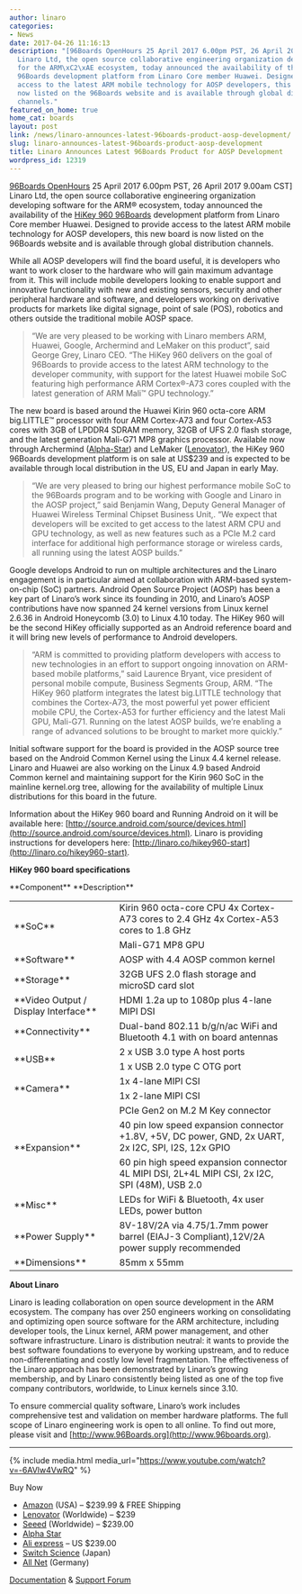 ```yaml
---
author: linaro
categories:
- News
date: 2017-04-26 11:16:13
description: "[96Boards OpenHours 25 April 2017 6.00pm PST, 26 April 2017 9.00am CST]
  Linaro Ltd, the open source collaborative engineering organization developing software
  for the ARM\xC2\xAE ecosystem, today announced the availability of the HiKey 960
  96Boards development platform from Linaro Core member Huawei. Designed to provide
  access to the latest ARM mobile technology for AOSP developers, this new board is
  now listed on the 96Boards website and is available through global distribution
  channels."
featured_on_home: true
home_cat: boards
layout: post
link: /news/linaro-announces-latest-96boards-product-aosp-development/
slug: linaro-announces-latest-96boards-product-aosp-development
title: Linaro Announces Latest 96Boards Product for AOSP Development
wordpress_id: 12319
---
```


[96Boards OpenHours](http://www.96boards.org/openhours/) 25 April 2017 6.00pm PST, 26 April 2017 9.00am CST] Linaro Ltd, the open source collaborative engineering organization developing software for the ARM® ecosystem, today announced the availability of the [HiKey 960 96Boards](http://www.96boards.org/product/hikey960/) development platform from Linaro Core member Huawei. Designed to provide access to the latest ARM mobile technology for AOSP developers, this new board is now listed on the 96Boards website and is available through global distribution channels.

While all AOSP developers will find the board useful, it is developers who want to work closer to the hardware who will gain maximum advantage from it. This will include mobile developers looking to enable support and innovative functionality with new and existing sensors, security and other peripheral hardware and software, and developers working on derivative products for markets like digital signage, point of sale (POS), robotics and others outside the traditional mobile AOSP space.


> “We are very pleased to be working with Linaro members ARM, Huawei, Google, Archermind and LeMaker on this product”, said George Grey, Linaro CEO. “The HiKey 960 delivers on the goal of 96Boards to provide access to the latest ARM technology to the developer community, with support for the latest Huawei mobile SoC featuring high performance ARM Cortex®-A73 cores coupled with the latest generation of ARM Mali™ GPU technology.”

The new board is based around the Huawei Kirin 960 octa-core ARM big.LITTLE™ processor with four ARM Cortex-A73 and four Cortex-A53 cores with 3GB of LPDDR4 SDRAM memory, 32GB of UFS 2.0 flash storage, and the latest generation Mali-G71 MP8 graphics processor. Available now through Archermind ([Alpha-Star](https://www.alpha-star.org/hikey960)) and LeMaker ([Lenovator](http://www.lenovator.com/product/132.html)), the HiKey 960 96Boards development platform is on sale at US$239 and is expected to be available through local distribution in the US, EU and Japan in early May.


> “We are very pleased to bring our highest performance mobile SoC to the 96Boards program and to be working with Google and Linaro in the AOSP project,” said Benjamin Wang, Deputy General Manager of Huawei Wireless Terminal Chipset Business Unit,. “We expect that developers will be excited to get access to the latest ARM CPU and GPU technology, as well as new features such as a PCIe M.2 card interface for additional high performance storage or wireless cards, all running using the latest AOSP builds.”


Google develops Android to run on multiple architectures and the Linaro engagement is in particular aimed at collaboration with ARM-based system-on-chip (SoC) partners. Android Open Source Project (AOSP) has been a key part of Linaro’s work since its founding in 2010, and Linaro’s AOSP contributions have now spanned 24 kernel versions from Linux kernel 2.6.36 in Android Honeycomb (3.0) to Linux 4.10 today. The HiKey 960 will be the second HiKey officially supported as an Android reference board and it will bring new levels of performance to Android developers.


> “ARM is committed to providing platform developers with access to new technologies in an effort to support ongoing innovation on ARM-based mobile platforms,” said Laurence Bryant, vice president of personal mobile compute, Business Segments Group, ARM. “The HiKey 960 platform integrates the latest big.LITTLE technology that combines the Cortex-A73, the most powerful yet power efficient mobile CPU, the Cortex-A53 for further efficiency and the latest Mali GPU, Mali-G71. Running on the latest AOSP builds, we’re enabling a range of advanced solutions to be brought to market more quickly.”


Initial software support for the board is provided in the AOSP source tree based on the Android Common Kernel using the Linux 4.4 kernel release. Linaro and Huawei are also working on the Linux 4.9 based Android Common kernel and maintaining support for the Kirin 960 SoC in the mainline kernel.org tree, allowing for the availability of multiple Linux distributions for this board in the future.

Information about the HiKey 960 board and Running Android on it will be available here: [http://source.android.com/source/devices.html](http://source.android.com/source/devices.html). Linaro is providing instructions for developers here: [http://linaro.co/hikey960-start](http://linaro.co/hikey960-start).



**HiKey 960 board specifications**

<table class="table responsive-table" >
<tbody >
<tr markdown="1">
**Component**
**Description**
</tr>
<tr >

<td rowspan="2" markdown="1">
**SoC**
</td>

<td markdown="1">
Kirin 960 octa-core CPU
4x Cortex-A73 cores to 2.4 GHz
4x Cortex-A53 cores to 1.8 GHz
</td>
</tr>
<tr >

<td markdown="1">
Mali-G71 MP8 GPU
</td>
</tr>
<tr >

<td markdown="1">
**Software**
</td>

<td markdown="1">
AOSP with 4.4 AOSP common kernel
</td>
</tr>
<tr >

<td markdown="1">
**Storage**
</td>

<td markdown="1">
32GB UFS 2.0 flash storage and microSD card slot
</td>
</tr>
<tr >

<td markdown="1">
**Video Output / Display Interface**
</td>

<td markdown="1">
HDMI 1.2a up to 1080p plus 4-lane MIPI DSI
</td>
</tr>
<tr >

<td markdown="1">
**Connectivity**
</td>

<td markdown="1">
Dual-band 802.11 b/g/n/ac WiFi and Bluetooth 4.1 with on board antennas
</td>
</tr>
<tr >

<td rowspan="2" markdown="1">
**USB**
</td>

<td markdown="1">
2 x USB 3.0 type A host ports
</td>
</tr>
<tr >

<td markdown="1">
1 x USB 2.0 type C OTG port
</td>
</tr>
<tr >

<td rowspan="2" markdown="1">
**Camera**
</td>

<td markdown="1">
1x 4-lane MIPI CSI
</td>
</tr>
<tr >

<td markdown="1">
1x 2-lane MIPI CSI
</td>
</tr>
<tr >

<td rowspan="3" >**Expansion**
</td>

<td markdown="1">
PCIe Gen2 on M.2 M Key connector
</td>
</tr>
<tr >

<td markdown="1">
40 pin low speed expansion connector +1.8V, +5V, DC power, GND, 2x UART, 2x I2C, SPI, I2S, 12x GPIO
</td>
</tr>
<tr >

<td markdown="1">
60 pin high speed expansion connector 4L MIPI DSI, 2L+4L MIPI CSI, 2x I2C, SPI (48M), USB 2.0
</td>
</tr>
<tr >

<td markdown="1">
**Misc**
</td>

<td markdown="1">
LEDs for WiFi & Bluetooth, 4x user LEDs, power button
</td>
</tr>
<tr >

<td markdown="1">
**Power Supply**
</td>

<td markdown="1">
8V-18V/2A via 4.75/1.7mm power barrel (EIAJ-3 Compliant),12V/2A power supply recommended
</td>
</tr>
<tr >

<td markdown="1">
**Dimensions**
</td>

<td markdown="1">
85mm x 55mm
</td>
</tr>
</tbody>
</table>


**About Linaro**

Linaro is leading collaboration on open source development in the ARM ecosystem. The company has over 250 engineers working on consolidating and optimizing open source software for the ARM architecture, including developer tools, the Linux kernel, ARM power management, and other software infrastructure. Linaro is distribution neutral: it wants to provide the best software foundations to everyone by working upstream, and to reduce non-differentiating and costly low level fragmentation. The effectiveness of the Linaro approach has been demonstrated by Linaro’s growing membership, and by Linaro consistently being listed as one of the top five company contributors, worldwide, to Linux kernels since 3.10.

To ensure commercial quality software, Linaro’s work includes comprehensive test and validation on member hardware platforms. The full scope of Linaro engineering work is open to all online. To find out more, please visit []() and [http://www.96Boards.org](http://www.96boards.org).


* * *

{% include media.html media_url="https://www.youtube.com/watch?v=-6AVlw4VwRQ" %}

Buy Now
  * [Amazon](http://linaro.co/hikey960buy-amazon) (USA) – $239.99 & FREE Shipping
  * [Lenovator](http://linaro.co/hikey960buy) (Worldwide) – $239
  * [Seeed](http://linaro.co/hikey960-seed) (Worldwide) – $239.00
  * [Alpha Star](http://linaro.co/hikey960buy-alpha)
  * [Ali express](http://linaro.co/hikey960-ali) – US $239.00
  * [Switch Science](http://linaro.co/hikey960-switch) (Japan)
  * [All Net](http://linaro.co/hikey960-allnet) (Germany)


[Documentation](http://www.96boards.org/documentation/ConsumerEdition/HiKey960/README.md/) & [Support Forum](https://discuss.96boards.org/c/products/hikey960)